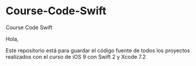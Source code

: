 # Course-Code-Swift
Course Code Swift


Hola, 

Este repositorio está para guardar el código fuente de todos los proyectos realizados con el curso de iOS 9 con Swift 2 y Xcode 7.2
